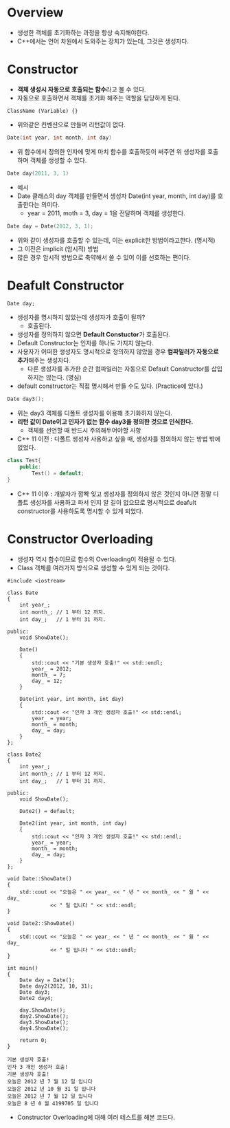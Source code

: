 # Overview
- 생성한 객체를 초기화하는 과정을 항상 숙지해야한다.
- C++에서는 언어 차원에서 도와주는 장치가 있는데, 그것은 생성자다.

# Constructor
- **객체 생성시 자동으로 호출되는 함수**라고 볼 수 있다.
- 자동으로 호출하면서 객체를 초기화 해주는 역할을 담당하게 된다.
```
ClassName (Variable) {}
```
- 위와같은 컨벤션으로 만들며 리턴값이 없다.

```cpp
Date(int year, int month, int day)
```
- 위 함수에서 정의한 인자에 맞게 마치 함수를 호출하듯이 써주면 위 생성자를 호출하며 객체를 생성할 수 있다.

```cpp
Date day(2011, 3, 1)
```
- 예시
- Date 클래스의 day 객체를 만들면서 생성자 Date(int year, month, int day)를 호출한다는 의미다.
  - year = 2011, moth = 3, day = 1을 전달하며 객체를 생성한다.

```cpp
Date day = Date(2012, 3, 1);
```
- 위와 같이 생성자를 호출할 수 있는데, 이는 explicit한 방법이라고한다. (명시적)
- 그 이전은 implicit (암시적) 방법
- 많은 경우 암시적 방법으로 축약해서 쓸 수 있어 이를 선호하는 편이다.

# Deafult Constructor
```
Date day;
```
- 생성자를 명시하지 않았는데 생성자가 호출이 될까?
  - 호출된다.
- 생성자를 정의하지 않으면 **Default Constuctor**가 호출된다.
- Default Constructor는 인자를 하나도 가지지 않는다.
- 사용자가 어떠한 생성자도 명시적으로 정의하지 않았을 경우 **컴파일러가 자동으로 추가**해주는 생성자다.
  - 다른 생성자를 추가한 순간 컴파일러는 자동으로 Default Constructor를 삽입하지는 않는다. (명심)
- default constructor는 직접 명시해서 만들 수도 있다. (Practice에 있다.)

```cpp
Date day3();
```
- 위는 day3 객체를 디폴트 생성자를 이용해 초기화하지 않는다.
- **리턴 값이 Date이고 인자가 없는 함수 day3을 정의한 것으로 인식한다.**
  - 객체를 선언할 때 반드시 주의해두어야할 사항
- C++ 11 이전 : 디폴트 생성자 사용하고 싶을 때, 생성자를 정의하지 않는 방법 밖에 없었다.
```cpp
class Test{
    public:
        Test() = default;
}
```
- C++ 11 이후 : 개발자가 깜빡 잊고 생성자를 정의하지 않은 것인지 아니면 정말 디폴트 생성자를 사용하고 파서 인지 알 길이 없으므로 명시적으로 deafult constructor를 사용하도록 명시할 수 있게 되었다.

# Constructor Overloading
- 생성자 역시 함수이므로 함수의 Overloading이 적용될 수 있다.
- Class 객체를 여러가지 방식으로 생성할 수 있게 되는 것이다.

```
#include <iostream>

class Date
{
    int year_;
    int month_; // 1 부터 12 까지.
    int day_;   // 1 부터 31 까지.

public:
    void ShowDate();

    Date()
    {
        std::cout << "기본 생성자 호출!" << std::endl;
        year_ = 2012;
        month_ = 7;
        day_ = 12;
    }

    Date(int year, int month, int day)
    {
        std::cout << "인자 3 개인 생성자 호출!" << std::endl;
        year_ = year;
        month_ = month;
        day_ = day;
    }
};

class Date2
{
    int year_;
    int month_; // 1 부터 12 까지.
    int day_;   // 1 부터 31 까지.

public:
    void ShowDate();

    Date2() = default;

    Date2(int year, int month, int day)
    {
        std::cout << "인자 3 개인 생성자 호출!" << std::endl;
        year_ = year;
        month_ = month;
        day_ = day;
    }
};

void Date::ShowDate()
{
    std::cout << "오늘은 " << year_ << " 년 " << month_ << " 월 " << day_
              << " 일 입니다 " << std::endl;
}

void Date2::ShowDate()
{
    std::cout << "오늘은 " << year_ << " 년 " << month_ << " 월 " << day_
              << " 일 입니다 " << std::endl;
}

int main()
{
    Date day = Date();
    Date day2(2012, 10, 31);
    Date day3;
    Date2 day4;

    day.ShowDate();
    day2.ShowDate();
    day3.ShowDate();
    day4.ShowDate();

    return 0;
}
```
```
기본 생성자 호출!
인자 3 개인 생성자 호출!
기본 생성자 호출!
오늘은 2012 년 7 월 12 일 입니다 
오늘은 2012 년 10 월 31 일 입니다 
오늘은 2012 년 7 월 12 일 입니다 
오늘은 8 년 0 월 4199705 일 입니다 
```
- Constructor Overloading에 대해 여러 테스트를 해본 코드다.